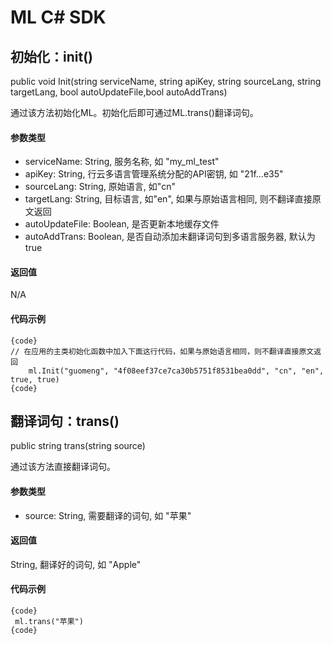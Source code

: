 ML C# SDK
=============

初始化：init()
--------------

 public void Init(string serviceName, string apiKey, string sourceLang, string targetLang, bool autoUpdateFile,bool autoAddTrans)

通过该方法初始化ML。初始化后即可通过ML.trans()翻译词句。

#### 参数类型

* serviceName: String, 服务名称, 如 "my_ml_test"
* apiKey: String, 行云多语言管理系统分配的API密钥, 如 "21f...e35"
* sourceLang: String, 原始语言, 如"cn"
* targetLang: String, 目标语言, 如"en", 如果与原始语言相同, 则不翻译直接原文返回
* autoUpdateFile: Boolean, 是否更新本地缓存文件
* autoAddTrans: Boolean, 是否自动添加未翻译词句到多语言服务器, 默认为true

#### 返回值

N/A

#### 代码示例

	{code}
	// 在应用的主类初始化函数中加入下面这行代码，如果与原始语言相同，则不翻译直接原文返回
        ml.Init("guomeng", "4f08eef37ce7ca30b5751f8531bea0dd", "cn", "en", true, true)
	{code}


翻译词句：trans()
-----------------

public string trans(string source) 

通过该方法直接翻译词句。

#### 参数类型

* source: String, 需要翻译的词句, 如 "苹果"

#### 返回值

String, 翻译好的词句, 如 "Apple"

#### 代码示例

	{code}
 	 ml.trans("苹果")	
	{code}
